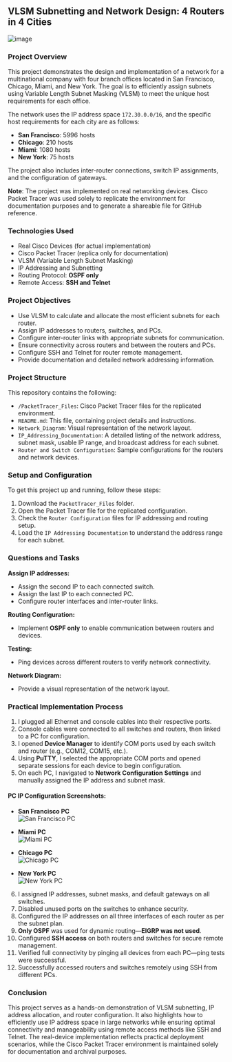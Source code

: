 ## VLSM Subnetting and Network Design: 4 Routers in 4 Cities
![image](https://github.com/user-attachments/assets/1d38d010-8f9e-4ca5-af04-18eb8c05c00f)


### Project Overview

This project demonstrates the design and implementation of a network for a multinational company with four branch offices located in San Francisco, Chicago, Miami, and New York. The goal is to efficiently assign subnets using Variable Length Subnet Masking (VLSM) to meet the unique host requirements for each office.

The network uses the IP address space `172.30.0.0/16`, and the specific host requirements for each city are as follows:

* **San Francisco**: 5996 hosts
* **Chicago**: 210 hosts
* **Miami**: 1080 hosts
* **New York**: 75 hosts

The project also includes inter-router connections, switch IP assignments, and the configuration of gateways.

**Note**: The project was implemented on real networking devices. Cisco Packet Tracer was used solely to replicate the environment for documentation purposes and to generate a shareable file for GitHub reference.

### Technologies Used

* Real Cisco Devices (for actual implementation)
* Cisco Packet Tracer (replica only for documentation)
* VLSM (Variable Length Subnet Masking)
* IP Addressing and Subnetting
* Routing Protocol: **OSPF only**
* Remote Access: **SSH and Telnet**

### Project Objectives

* Use VLSM to calculate and allocate the most efficient subnets for each router.
* Assign IP addresses to routers, switches, and PCs.
* Configure inter-router links with appropriate subnets for communication.
* Ensure connectivity across routers and between the routers and PCs.
* Configure SSH and Telnet for router remote management.
* Provide documentation and detailed network addressing information.

### Project Structure

This repository contains the following:

* `/PacketTracer_Files`: Cisco Packet Tracer files for the replicated environment.
* `README.md`: This file, containing project details and instructions.
* `Network_Diagram`: Visual representation of the network layout.
* `IP_Addressing_Documentation`: A detailed listing of the network address, subnet mask, usable IP range, and broadcast address for each subnet.
* `Router and Switch Configuration`: Sample configurations for the routers and network devices.

### Setup and Configuration

To get this project up and running, follow these steps:

1. Download the `PacketTracer_Files` folder.
2. Open the Packet Tracer file for the replicated configuration.
3. Check the `Router Configuration` files for IP addressing and routing setup.
4. Load the `IP Addressing Documentation` to understand the address range for each subnet.


### Questions and Tasks

**Assign IP addresses:**

* Assign the second IP to each connected switch.
* Assign the last IP to each connected PC.
* Configure router interfaces and inter-router links.

**Routing Configuration:**

* Implement **OSPF only** to enable communication between routers and devices.

**Testing:**

* Ping devices across different routers to verify network connectivity.

**Network Diagram:**

* Provide a visual representation of the network layout.

### Practical Implementation Process

1. I plugged all Ethernet and console cables into their respective ports.
2. Console cables were connected to all switches and routers, then linked to a PC for configuration.
3. I opened **Device Manager** to identify COM ports used by each switch and router (e.g., COM12, COM15, etc.).
4. Using **PuTTY**, I selected the appropriate COM ports and opened separate sessions for each device to begin configuration.
5. On each PC, I navigated to **Network Configuration Settings** and manually assigned the IP address and subnet mask.

#### PC IP Configuration Screenshots:
- **San Francisco PC**  
  ![San Francisco PC](https://github.com/user-attachments/assets/c39e05cd-ff8c-41e3-bbd8-8a00f448ada2)

- **Miami PC**  
  ![Miami PC](https://github.com/user-attachments/assets/c80089b9-26e7-4479-80f4-f06ec458c85f)

- **Chicago PC**  
  ![Chicago PC](https://github.com/user-attachments/assets/9e012c4c-ae8b-476e-8137-cab6b5e636ac)

- **New York PC**  
  ![New York PC](https://github.com/user-attachments/assets/7cab84d7-7c55-408b-9009-1ea4e907f6c3)

6. I assigned IP addresses, subnet masks, and default gateways on all switches.
7. Disabled unused ports on the switches to enhance security.
8. Configured the IP addresses on all three interfaces of each router as per the subnet plan.
9. **Only OSPF** was used for dynamic routing—**EIGRP was not used**.
10. Configured **SSH access** on both routers and switches for secure remote management.
11. Verified full connectivity by pinging all devices from each PC—ping tests were successful.
12. Successfully accessed routers and switches remotely using SSH from different PCs.

### Conclusion

This project serves as a hands-on demonstration of VLSM subnetting, IP address allocation, and router configuration. It also highlights how to efficiently use IP address space in large networks while ensuring optimal connectivity and manageability using remote access methods like SSH and Telnet. The real-device implementation reflects practical deployment scenarios, while the Cisco Packet Tracer environment is maintained solely for documentation and archival purposes.
